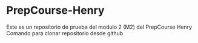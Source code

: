# PrepCourse-Henry
Este es un repositorio de prueba del modulo 2 (M2) del PrepCourse Henry
Comando para clonar repositorio desde github